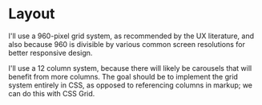 # Layout
I'll use a 960-pixel grid system, as recommended by the UX literature, and also 
because 960 is divisible by various common screen resolutions for better 
responsive design.  

I'll use a 12 column system, because there will likely be carousels that will 
benefit from more columns. The goal should be to implement the grid system 
entirely in CSS, as opposed to referencing columns in markup; we can do this 
with CSS Grid.  
